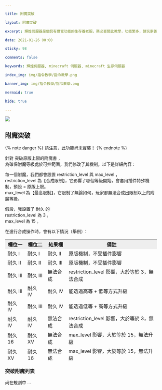 ```yaml
---

title: 附魔突破

layout: 附魔突破

excerpt: 輝煌伺服器是個具有豐富功能的生存養老服，務必查閱此教學，功能繁多，請玩家善用 Ctrl + F 關鍵字查詢。

date: 2021-01-26 00:00

sticky: 98

comments: false

keywords: 輝煌伺服器, minecraft 伺服器, minecraft 生存伺服器

index_img: img/指令教學/指令教學.png

banner_img: img/指令教學/指令教學.png

mermaid: true

hide: true

---
```


<style>
:not([data-user-color-scheme]) th {
    position: sticky;
    top: 0;
    z-index: 10000;
    background-color: #eee;
}

[data-user-color-scheme="dark"] th {
    position: sticky;
    top: 0;
    z-index: 10000;
    background-color: #1f3144;
}
</style>

![](img/指令教學/橫幅.png) 

## 附魔突破
{% note danger %}
請注意，此功能尚未實裝！
{% endnote %}

針對 <span class="label label-info">突破原版上限的附魔書</span> ，   
為確保附魔等級處於可控範圍，我們修改了其機制，以下是詳細內容：   

每一個附魔，我們都會設置 <span class="label label-warning">restriction_level</span> 與 <span class="label label-danger">max_level</span> ，   
<span class="label label-warning">restriction_level</span> 為【合成限制】，它影響了哪個等級開始，會套用插件特殊機制，預設 = 原版上限。   
<span class="label label-danger">max_level</span> 為【最高限制】，它限制了無論如何，玩家都無法合成出限制以上的附魔等級。   

假設，我設置了 <span class="label label-info">耐久</span> 的    
<span class="label label-warning">restriction_level</span> 為 <span class="label label-info">3</span> ，   
<span class="label label-danger">max_level</span> 為 <span class="label label-info">15</span> ，   

在進行合成操作時，會有以下情況（舉例）：   

<table style="width:auto;height:400px;">
  <tr>
    <th>欄位一</th>
    <th>欄位二</th>
    <th>結果欄</th>
    <th>備註</th>
  </tr>
  <tr>
    <td>耐久 I</td>
    <td>耐久 I</td>
    <td>耐久 II</td>
    <td>原版機制，不受插件影響</td>
  </tr>
  <tr>
    <td>耐久 II</td>
    <td>耐久 II</td>
    <td>耐久 III</td>
    <td>原版機制，不受插件影響</td>
  </tr>
  <tr>
    <td>耐久 III</td>
    <td>耐久 III</td>
    <td>無法合成</td>
    <td>restriction_level 影響，大於等於 3，無法合成</td>
  </tr>
  <tr>
    <td>耐久 III</td>
    <td>耐久 IV</td>
    <td>耐久 IV</td>
    <td>能透過高等 + 低等方式升級</td>
  </tr>
  <tr>
    <td>耐久 IV</td>
    <td>耐久 III</td>
    <td>耐久 IV</td>
    <td>能透過低等 + 高等方式升級</td>
  </tr>
  <tr>
    <td>耐久 IV</td>
    <td>耐久 IV</td>
    <td>無法合成</td>
    <td>restriction_level 影響，大於等於 3，無法合成</td>
  </tr>
  <tr>
    <td>耐久 16</td>
    <td>耐久 XV</td>
    <td>無法合成</td>
    <td>max_level 影響，大於等於 15，無法升級</td>
  </tr>
  <tr>
    <td>耐久 XV</td>
    <td>耐久 16</td>
    <td>無法合成</td>
    <td>max_level 影響，大於等於 15，無法升級</td>
  </tr>
</table>

### 突破附魔列表
尚在規劃中 ...
